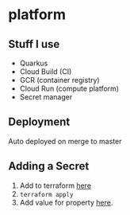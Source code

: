 # platform
## Stuff I use
- Quarkus
- Cloud Build (CI)
- GCR (container registry)
- Cloud Run (compute platform)
- Secret manager

## Deployment
Auto deployed on merge to master

## Adding a Secret
1. Add to terraform [here](https://github.com/cinnes-dev/platform/blob/master/terraform/secret-manager.tf)
2. `terraform apply`
3. Add value for property [here](https://console.cloud.google.com/security/secret-manager?referrer=search&project=cinnes-dev).